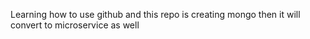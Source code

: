 Learning how to use github and this repo is creating mongo then it will convert to microservice as well 
